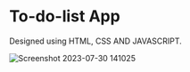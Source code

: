 # To-do-list App
Designed using HTML, CSS AND JAVASCRIPT.

![Screenshot 2023-07-30 141025](https://github.com/nikki123-coder/To-do-list/assets/60722664/608f7c27-9c2b-468c-a9e2-3e13f75a50d8)
